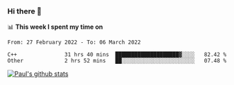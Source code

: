 ### Hi there 👋

📊 **This week I spent my time on**
<!--START_SECTION:waka-->

```text
From: 27 February 2022 - To: 06 March 2022

C++               31 hrs 40 mins  ████████████████████▓░░░░   82.42 %
Other             2 hrs 52 mins   ██░░░░░░░░░░░░░░░░░░░░░░░   07.48 %
```

<!--END_SECTION:waka-->


[![Paul's github stats](https://github-readme-stats.vercel.app/api?username=mickeyouyou&theme=dracula&show_icons=true)](https://github.com/anuraghazra/github-readme-stats)
